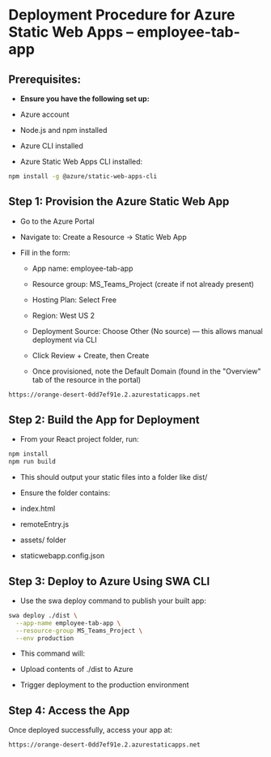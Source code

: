 # Deployment Procedure for Azure Static Web Apps – employee-tab-app

## Prerequisites:

- **Ensure you have the following set up:**

- Azure account 

- Node.js and npm installed

- Azure CLI installed

- Azure Static Web Apps CLI installed:

```bash
npm install -g @azure/static-web-apps-cli
```

## Step 1: Provision the Azure Static Web App


- Go to the Azure Portal

- Navigate to: Create a Resource → Static Web App

- Fill in the form:

  - App name: employee-tab-app

  - Resource group: MS_Teams_Project (create if not already present)

  - Hosting Plan: Select Free

  - Region: West US 2

  - Deployment Source: Choose Other (No source) — this allows manual deployment via CLI

  - Click Review + Create, then Create

  - Once provisioned, note the Default Domain (found in the "Overview" tab of the resource in the portal)

```bash
https://orange-desert-0dd7ef91e.2.azurestaticapps.net
```

## Step 2: Build the App for Deployment

- From your React project folder, run:

```bash
npm install
npm run build
```
- This should output your static files  into a folder like dist/

- Ensure the folder contains:

- index.html

- remoteEntry.js

- assets/ folder
- staticwebapp.config.json

## Step 3: Deploy to Azure Using SWA CLI

- Use the swa deploy command to publish your built app:

```bash
swa deploy ./dist \
  --app-name employee-tab-app \
  --resource-group MS_Teams_Project \
  --env production
```


- This command will:

- Upload contents of ./dist to Azure

- Trigger deployment to the production environment

## Step 4: Access the App
Once deployed successfully, access your app at:

```bash
https://orange-desert-0dd7ef91e.2.azurestaticapps.net
```
